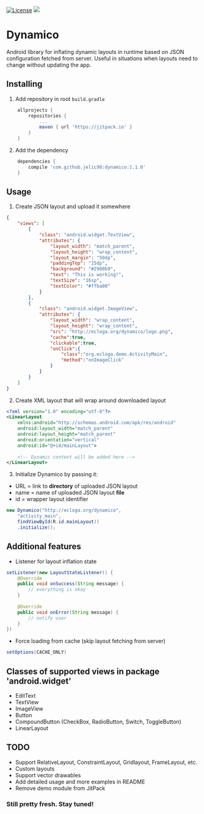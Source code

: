 [![License](https://img.shields.io/badge/License-Apache%202.0-blue.svg)](https://opensource.org/licenses/Apache-2.0)
[![](https://jitpack.io/v/jelic98/dynamico.svg)](https://jitpack.io/#jelic98/dynamico)

# Dynamico

Android library for inflating dynamic layouts in runtime based on JSON configuration fetched from server. Useful in situations when layouts need to change without updating the app.

## Installing

1. Add repository in root ```build.gradle```

```gradle
    allprojects {
        repositories {
            ...
            maven { url 'https://jitpack.io' }
        }
    }
```

2. Add the dependency

```gradle
    dependencies {
		compile 'com.github.jelic98:dynamico:1.1.0'
	}
```

## Usage

1. Create JSON layout and upload it somewhere

```json
{
	"views": [
		{
          	"class": "android.widget.TextView",
          	"attributes": {
				"layout_width": "match_parent",
				"layout_height": "wrap_content",
				"layout_margin": "50dp",
				"paddingTop": "15dp",
				"background": "#2980b9",
				"text": "This is working!",
				"textSize": "16sp",
				"textColor": "#ffba00"
			}
		},
		{
			"class": "android.widget.ImageView",
			"attributes": {
				"layout_width": "wrap_content",
				"layout_height": "wrap_content",
				"src": "http://ecloga.org/dynamico/logo.png",
				"cache":true,
				"clickable":true,
				"onClick":{
				    "class":"org.ecloga.demo.ActivityMain",
				    "method":"onImageClick"
				}
			}
		}
	]
}
```

2. Create XML layout that will wrap around downloaded layout

```xml
<?xml version="1.0" encoding="utf-8"?>
<LinearLayout
	xmlns:android="http://schemas.android.com/apk/res/android"
	android:layout_width="match_parent"
	android:layout_height="match_parent"
	android:orientation="vertical"
	android:id="@+id/mainLayout">
		
	<!-- Dynamic content will be added here -->
</LinearLayout>
```

3. Initialize Dynamico by passing it:
* URL = link to **directory** of uploaded JSON layout
* name = name of uploaded JSON layout **file**
* id = wrapper layout identifier

```java
new Dynamico("http://ecloga.org/dynamico",
	"activity_main",
	findViewById(R.id.mainLayout))
    .initialize();
```

## Additional features

* Listener for layout inflation state

```java
setListener(new LayoutStateListener() {
	@Override
	public void onSuccess(String message) {
		// everything is okay
	}
	
	@Override
	public void onError(String message) {
		// notify user
	}
})
```

* Force loading from cache (skip layout fetching from server)

```java
setOptions(CACHE_ONLY)
```

## Classes of supported views in package 'android.widget'
* EditText
* TextView
* ImageView
* Button
* CompoundButton (CheckBox, RadioButton, Switch, ToggleButton)
* LinearLayout

## TODO

* Support RelativeLayout, ConstraintLayout, Gridlayout, FrameLayout, etc.
* Custom layouts
* Support vector drawables
* Add detailed usage and more examples in README
* Remove demo module from JitPack

### Still pretty fresh. Stay tuned!
